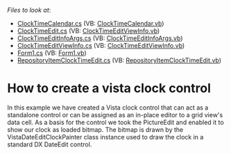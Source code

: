 <!-- default file list -->
*Files to look at*:

* [ClockTimeCalendar.cs](./CS/ClockTimeEditControl/ClockTimeCalendar.cs) (VB: [ClockTimeCalendar.vb](./VB/ClockTimeEditControl/ClockTimeCalendar.vb))
* [ClockTimeEdit.cs](./CS/ClockTimeEditControl/ClockTimeEdit.cs) (VB: [ClockTimeEditViewInfo.vb](./VB/ClockTimeEditControl/ClockTimeEditViewInfo.vb))
* [ClockTimeEditInfoArgs.cs](./CS/ClockTimeEditControl/ClockTimeEditInfoArgs.cs) (VB: [ClockTimeEditInfoArgs.vb](./VB/ClockTimeEditControl/ClockTimeEditInfoArgs.vb))
* [ClockTimeEditViewInfo.cs](./CS/ClockTimeEditControl/ClockTimeEditViewInfo.cs) (VB: [ClockTimeEditViewInfo.vb](./VB/ClockTimeEditControl/ClockTimeEditViewInfo.vb))
* [Form1.cs](./CS/ClockTimeEditControl/Form1.cs) (VB: [Form1.vb](./VB/ClockTimeEditControl/Form1.vb))
* [RepositoryItemClockTimeEdit.cs](./CS/ClockTimeEditControl/RepositoryItemClockTimeEdit.cs) (VB: [RepositoryItemClockTimeEdit.vb](./VB/ClockTimeEditControl/RepositoryItemClockTimeEdit.vb))
<!-- default file list end -->
# How to create a vista clock control


<p>In this example we have created a Vista clock control that can act as a standalone control or can be assigned as an in-place editor to a grid view's data cell. As a basis for the control we took the PictureEdit and enabled it to show our clock as loaded bitmap. The bitmap is drawn by the VistaDateEditClockPainter class instance used to draw the clock in a standard DX DateEdit control.</p>

<br/>


